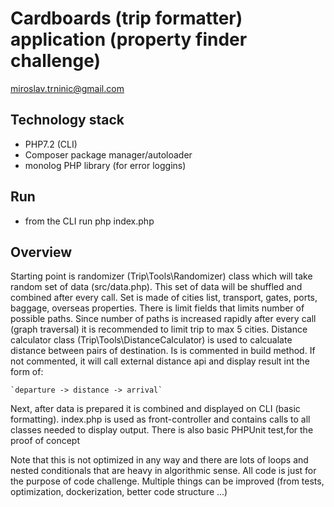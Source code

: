 # Cardboards (trip formatter) application (property finder challenge)
miroslav.trninic@gmail.com

## Technology stack
* PHP7.2 (CLI)
* Composer package manager/autoloader
* monolog PHP library (for error loggins)

## Run
* from the CLI run php index.php

## Overview
Starting point is randomizer (Trip\Tools\Randomizer) class which will take random set of data (src/data.php). This set of data will be shuffled and 
combined after every call. Set is made of cities list, transport, gates, ports, baggage, overseas properties. There is limit fields that limits number of possible paths. 
Since number of paths is increased rapidly after every call (graph traversal) it is recommended to limit trip to max 5 cities. Distance calculator class (Trip\Tools\DistanceCalculator) is used to calcualate distance between pairs of destination. Is is commented in build method. If not commented, it will call external distance api and display result int the form of: 

    `departure -> distance -> arrival`

Next, after data is prepared it is combined and displayed on CLI (basic formatting). index.php is used as front-controller and contains calls to all classes needed to display output.
There is also basic PHPUnit test,for the proof of concept

Note that this is not optimized in any way and there are lots of loops and nested conditionals that are heavy in algorithmic sense. All code is just for the purpose of code challenge.
Multiple things can be improved (from tests, optimization, dockerization, better code structure ...)
